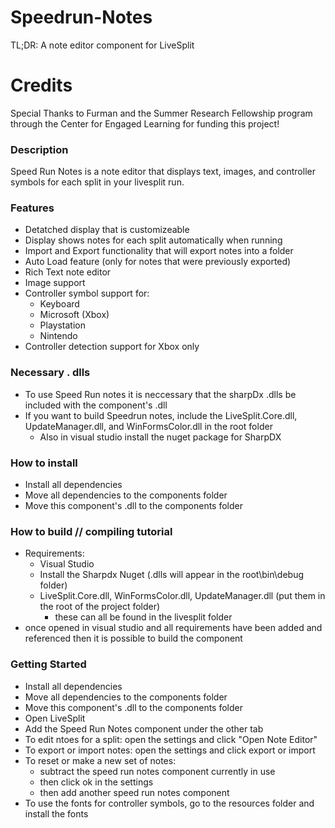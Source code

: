 # Speedrun-Notes
TL;DR: A note editor component for LiveSplit

# Credits
Special Thanks to Furman and the Summer Research Fellowship program through the Center for Engaged Learning for funding this project!

### Description
Speed Run Notes is a note editor that displays text, images, and controller symbols for each split in your livesplit run.

### Features
  - Detatched display that is customizeable
  - Display shows notes for each split automatically when running
  - Import and Export functionality that will export notes into a folder
  - Auto Load feature (only for notes that were previously exported)
  - Rich Text note editor
  - Image support
  - Controller symbol support for:
    - Keyboard
    - Microsoft (Xbox)
    - Playstation
    - Nintendo
  - Controller detection support for Xbox only
  
### Necessary . dlls
  - To use Speed Run notes it is neccessary that the sharpDx .dlls be included with the component's .dll
  - If you want to build Speedrun notes, include the LiveSplit.Core.dll, UpdateManager.dll, and WinFormsColor.dll in the root folder
    - Also in visual studio install the nuget package for SharpDX
  
### How to install
  - Install all dependencies
  - Move all dependencies to the components folder
  - Move this component's .dll to the components folder

### How to build // compiling tutorial
  - Requirements:
    - Visual Studio
    - Install the Sharpdx Nuget (.dlls will appear in the root\bin\debug folder)
    - LiveSplit.Core.dll, WinFormsColor.dll, UpdateManager.dll (put them in the root of the project folder)
      - these can all be found in the livesplit folder
  - once opened in visual studio and all requirements have been added and referenced then it is possible to build the component
    

### Getting Started
  - Install all dependencies
  - Move all dependencies to the components folder
  - Move this component's .dll to the components folder
  - Open LiveSplit
  - Add the Speed Run Notes component under the other tab
  - To edit ntoes for a split: open the settings and click "Open Note Editor"
  - To export or import notes: open the settings and click export or import
  - To reset or make a new set of notes:
    - subtract the speed run notes component currently in use
    - then click ok in the settings
    - then add another speed run notes component
  - To use the fonts for controller symbols, go to the resources folder and install the fonts
